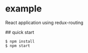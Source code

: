 # example

React application using redux-routing

## quick start

```
$ npm install
$ npm start
```

